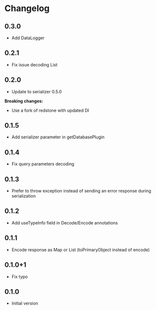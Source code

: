 # Changelog

## 0.3.0
- Add DataLogger

## 0.2.1
- Fix issue decoding List

## 0.2.0
- Update to serializer 0.5.0

**Breaking changes:**

- Use a fork of redstone with updated DI

## 0.1.5
- Add serializer parameter in getDatabasePlugin

## 0.1.4
- Fix query parameters decoding

## 0.1.3
- Prefer to throw exception instead of sending an error response during serialization

## 0.1.2
- Add useTypeInfo field in Decode/Encode annotations

## 0.1.1
- Encode response as Map or List (toPrimaryObject instead of encode)

## 0.1.0+1
- Fix typo

## 0.1.0
- Initial version
